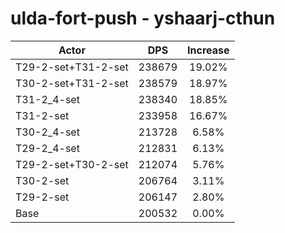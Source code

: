 # ulda-fort-push - yshaarj-cthun
| Actor | DPS | Increase |
|---|:---:|:---:|
|T29-2-set+T31-2-set|238679|19.02%|
|T30-2-set+T31-2-set|238579|18.97%|
|T31-2_4-set|238340|18.85%|
|T31-2-set|233958|16.67%|
|T30-2_4-set|213728|6.58%|
|T29-2_4-set|212831|6.13%|
|T29-2-set+T30-2-set|212074|5.76%|
|T30-2-set|206764|3.11%|
|T29-2-set|206147|2.80%|
|Base|200532|0.00%|
